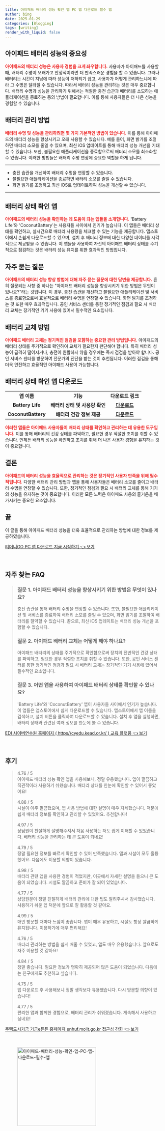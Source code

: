 ```yaml
---
title: 아이패드 배터리 성능 확인 앱 PC 앱 다운로드 필수 앱
author: bing
date: 2025-01-29
categories: [Blogging]
tags: [writing]
render_with_liquid: false
---
```



<h2 id='아이패드_배터리_성능_중요성'>아이패드 배터리 성능의 중요성</h2>

<p><b><span style="color: #ee2323;">아이패드의 배터리 성능은 사용자 경험을 크게 좌우합니다.</span></b> 사용자가 아이패드를 사용할 때, 배터리 수명이 오래가고 안정적이라면 더 만족스러운 경험을 할 수 있습니다. 그러나 배터리는 시간이 지남에 따라 성능이 저하되기 쉽고, 사용자가 어떻게 관리하느냐에 따라 그 수명은 달라질 수 있습니다. 따라서 배터리 성능을 관리하는 것은 매우 중요합니다. 배터리 수명과 성능을 관리하기 위해서는 적절한 충전 습관과 배터리를 소모하는 애플리케이션을 종료하는 등의 방법이 필요합니다. 이를 통해 사용자들은 더 나은 성능을 경험할 수 있습니다.</p>

<h2 id='배터리_관리_방법'>배터리 관리 방법</h2>

<p><b><span style="color: #ee2323;">배터리 수명 및 성능을 관리하려면 몇 가지 기본적인 방법이 있습니다.</span></b> 이를 통해 아이패드의 배터리 성능을 향상시키고 오래 사용할 수 있습니다. 예를 들어, 화면 밝기를 조절하면 배터리 소모를 줄일 수 있으며, 최신 iOS 업데이트를 통해 배터리 성능 개선을 기대할 수 있습니다. 또한, 불필요한 애플리케이션을 종료함으로써 배터리 소모를 최소화할 수 있습니다. 이러한 방법들은 배터리 수명 연장에 중요한 역할을 하게 됩니다.</p>

<hr />

<ul>
    <li>충전 습관을 개선하여 배터리 수명을 연장할 수 있습니다.</li>
    <li>불필요한 애플리케이션을 종료하면 배터리 소모를 줄일 수 있습니다.</li>
    <li>화면 밝기를 조정하고 최신 iOS로 업데이트하여 성능을 개선할 수 있습니다.</li>
</ul>

<hr />

<h2 id='배터리_상태_확인_앱'>배터리 상태 확인 앱</h2>

<p><b><span style="color: #ee2323;">아이패드의 배터리 성능을 확인하는 데 도움이 되는 앱들을 소개합니다.</span></b> 'Battery Life'와 'CoconutBattery'는 사용자들 사이에서 인기가 높습니다. 이 앱들은 배터리 상태를 확인하고, 실시간으로 배터리 사용량을 체크할 수 있는 기능을 제공합니다. 앱스토어에서 손쉽게 다운로드할 수 있으며, 설치 후 배터리 정보에 대한 다양한 데이터를 시각적으로 제공받을 수 있습니다. 이 앱들을 사용하여 자신의 아이패드 배터리 상태를 주기적으로 점검하는 것은 배터리 성능 유지를 위한 효과적인 방법입니다.</p>

<h2 id='자주_묻는_질문'>자주 묻는 질문</h2>

<p><b><span style="color: #ee2323;">아이패드의 배터리 성능 향상 방법에 대해 자주 묻는 질문에 대한 답변을 제공합니다.</span></b> 흔히 질문되는 사항 중 하나는 "아이패드 배터리 성능을 향상시키기 위한 방법은 무엇이 있나요?"라는 것입니다. 이 경우, 충전 습관을 개선하고 불필요한 애플리케이션 및 서비스를 종료함으로써 효율적으로 배터리 수명을 연장할 수 있습니다. 화면 밝기를 조정하는 것 또한 매우 효과적입니다. 공인 서비스 센터를 통한 정기적인 점검과 필요 시 배터리 교체는 장기적인 기기 사용에 있어서 필수적인 요소입니다.</p>

<h2 id='배터리_교체_방법'>배터리 교체 방법</h2>

<p><b><span style="color: #ee2323;">아이패드 배터리 교체는 정기적인 점검을 포함하는 중요한 관리 방법입니다.</span></b> 아이패드의 배터리 상태를 주기적으로 확인하여 교체가 필요한지 판단해야 합니다. 특히 배터리 성능이 급격히 떨어지거나, 충전이 원활하지 않을 경우에는 즉시 점검을 받아야 합니다. 공인 서비스 센터를 방문하여 전문가의 진단을 받는 것이 추천됩니다. 이러한 점검을 통해 더욱 안전하고 효율적인 아이패드 사용이 가능합니다.</p>

<h2 id='배터리_상태_확인_앱_다운로드'>배터리 상태 확인 앱 다운로드</h2>

<table>
    <tr>
        <td style="text-align: center; height: 17px;"><b>앱 이름</b></td>
        <td style="text-align: center; height: 17px;"><b>기능</b></td>
        <td style="text-align: center; height: 17px;"><b>다운로드 링크</b></td>
    </tr>
    <tr>
        <td style="text-align: center; height: 17px;"><b>Battery Life</b></td>
        <td style="text-align: center; height: 17px;"><b>배터리 상태 및 사용량 확인</b></td>
        <td style="text-align: center; height: 17px;"><b><a href="https://apps.apple.com/app/battery-life/id570115458">다운로드</a></b></td>
    </tr>
    <tr>
        <td style="text-align: center; height: 17px;"><b>CoconutBattery</b></td>
        <td style="text-align: center; height: 17px;"><b>배터리 건강 정보 제공</b></td>
        <td style="text-align: center; height: 17px;"><b><a href="https://coconut-flavour.com/coconutbattery/">다운로드</a></b></td>
    </tr>
</table>

<p><b><span style="color: #ee2323;">이러한 앱들은 아이패드 사용자들이 배터리 상태를 확인하고 관리하는 데 유용한 도구입니다.</span></b> 이를 통해 배터리의 건강 상태를 파악하고, 필요한 경우 적절한 조치를 취할 수 있습니다. 언제든 배터리 성능을 확인하고 조치를 취해 더 나은 사용자 경험을 유지하는 것이 중요합니다.</p>

<h2 id='결론'>결론</h2>

<p><b><span style="color: #ee2323;">아이패드의 배터리 성능을 효율적으로 관리하는 것은 장기적인 사용자 만족을 위해 필수적입니다.</span></b> 다양한 배터리 관리 방법과 앱을 통해 사용자들은 배터리 소모를 줄이고 배터리 수명을 연장할 수 있습니다. 또한, 정기적인 점검과 필요 시 배터리 교체를 통해 기기의 성능을 유지하는 것이 중요합니다. 이러한 모든 노력은 아이패드 사용의 즐거움을 배가시키는 중요한 요소입니다.</p>

<h2 id='끝'>끝</h2>

<p>이 글을 통해 아이패드 배터리 성능을 더욱 효율적으로 관리하는 방법에 대한 정보를 제공하였습니다.</p>


<p><a class="click-button" title="티머니GO PC 앱 다운로드 지금 시작하기" href="https://blackassets.github.io/posts/%ED%8B%B0%EB%A8%B8%EB%8B%88GO-PC-%EC%95%B1-%EB%8B%A4%EC%9A%B4%EB%A1%9C%EB%93%9C-%EC%A7%80%EA%B8%88-%EC%8B%9C%EC%9E%91%ED%95%98%EA%B8%B0/" rel="dofollow">티머니GO PC 앱 다운로드 지금 시작하기 👈 보기</a></p><br>
<h2 id='자주_찾는_FAQ'>자주 찾는 FAQ</h2>
<div itemscope="" itemtype="https://schema.org/FAQPage"> 
<blockquote> 
<div itemscope="" itemprop="mainEntity" itemtype="https://schema.org/Question"> 
<h3 itemprop="name">질문 1. 아이패드 배터리 성능을 향상시키기 위한 방법은 무엇이 있나요?</h3> 
<div itemscope="" itemprop="acceptedAnswer" itemtype="https://schema.org/Answer"> 
<span itemprop="text"> 
<p>충전 습관을 통해 배터리 수명을 연장할 수 있습니다. 또한, 불필요한 애플리케이션 및 서비스를 종료하여 배터리 소모를 줄일 수 있으며, 화면 밝기를 조절하여 배터리를 절약할 수 있습니다. 끝으로, 최신 iOS 업데이트는 배터리 성능 개선을 포함할 수 있습니다.</p> 
</span> 
</div> 
</div> 

<div itemscope="" itemprop="mainEntity" itemtype="https://schema.org/Question"> 
<h3 itemprop="name">질문 2. 아이패드 배터리 교체는 어떻게 해야 하나요?</h3> 
<div itemscope="" itemprop="acceptedAnswer" itemtype="https://schema.org/Answer"> 
<span itemprop="text"> 
<p>아이패드 배터리의 상태를 주기적으로 확인함으로써 장치의 전반적인 건강 상태를 파악하고, 필요한 경우 적절한 조치를 취할 수 있습니다. 또한, 공인 서비스 센터를 통한 정기적인 점검과 필요 시 배터리 교체는 장기적인 기기 사용에 있어서 필수적인 요소입니다.</p> 
</span> 
</div> 
</div> 

<div itemscope="" itemprop="mainEntity" itemtype="https://schema.org/Question"> 
<h3 itemprop="name">질문 3. 어떤 앱을 사용하여 아이패드 배터리 상태를 확인할 수 있나요?</h3> 
<div itemscope="" itemprop="acceptedAnswer" itemtype="https://schema.org/Answer"> 
<span itemprop="text"> 
<p>'Battery Life'와 'CoconutBattery' 앱이 사용자들 사이에서 인기가 높습니다. 이 앱들은 앱스토어에서 쉽게 다운로드할 수 있습니다. 앱스토어에서 앱 이름을 검색하고, 설치 버튼을 클릭하여 다운로드할 수 있습니다. 설치 후 앱을 실행하면, 배터리 상태와 관련된 여러 정보를 한눈에 볼 수 있습니다.</p> 
</span> 
</div> 
</div> 

</blockquote> 
</div>
<p><a class="click-button" title="EDI 사이버연수원 홈페이지 ( https//cyedu.kead.or.kr/ ) 교육 플랫폼" href="https://blackassets.github.io/posts/EDI-%EC%82%AC%EC%9D%B4%EB%B2%84%EC%97%B0%EC%88%98%EC%9B%90-%ED%99%88%ED%8E%98%EC%9D%B4%EC%A7%80-(-httpscyedu.kead.or.kr-)-%EA%B5%90%EC%9C%A1-%ED%94%8C%EB%9E%AB%ED%8F%BC/" rel="dofollow">EDI 사이버연수원 홈페이지 ( https//cyedu.kead.or.kr/ ) 교육 플랫폼 👈 보기</a></p><br>
<h2 id='후기'>후기</h2>
<div itemscope itemtype="https://schema.org/Product">
  <blockquote>
  <div itemprop="review" itemscope itemtype="https://schema.org/Review">
      <div itemprop="reviewRating" itemscope itemtype="https://schema.org/Rating"> <span itemprop="ratingValue">4.76</span> / <span itemprop="bestRating">5</span> </div>
      <span itemprop="reviewBody">아이패드 배터리 성능 확인 앱을 사용해보니, 정말 유용했습니다. 앱이 깔끔하고 직관적이라 사용하기 쉬웠습니다. 배터리 상태를 한눈에 확인할 수 있어서 좋았어요!</span>
  </div>
  <br>
  <div itemprop="review" itemscope itemtype="https://schema.org/Review">
      <div itemprop="reviewRating" itemscope itemtype="https://schema.org/Rating"> <span itemprop="ratingValue">4.88</span> / <span itemprop="bestRating">5</span> </div>
      <span itemprop="reviewBody">시설이 아주 깔끔했으며, 앱 사용 방법에 대한 설명이 매우 자세했습니다. 덕분에 쉽게 배터리 정보를 확인하고 관리할 수 있었어요. 추천합니다!</span>
  </div>
  <br>
  <div itemprop="review" itemscope itemtype="https://schema.org/Review">
      <div itemprop="reviewRating" itemscope itemtype="https://schema.org/Rating"> <span itemprop="ratingValue">4.97</span> / <span itemprop="bestRating">5</span> </div>
      <span itemprop="reviewBody">상담원이 친절하게 설명해주셔서 처음 사용하는 저도 쉽게 이해할 수 있었습니다. 배터리 성능을 관리하는 데 큰 도움이 되네요!</span>
  </div>
  <br>
  <div itemprop="review" itemscope itemtype="https://schema.org/Review">
      <div itemprop="reviewRating" itemscope itemtype="https://schema.org/Rating"> <span itemprop="ratingValue">4.79</span> / <span itemprop="bestRating">5</span> </div>
      <span itemprop="reviewBody">정말 필요한 정보를 빠르게 확인할 수 있어 만족했습니다. 앱과 시설이 모두 훌륭했어요. 다음에도 이용할 의향이 있습니다.</span>
  </div>
  <br>
  <div itemprop="review" itemscope itemtype="https://schema.org/Review">
      <div itemprop="reviewRating" itemscope itemtype="https://schema.org/Rating"> <span itemprop="ratingValue">4.98</span> / <span itemprop="bestRating">5</span> </div>
      <span itemprop="reviewBody">배터리 관련 앱을 사용한 경험이 적었지만, 이곳에서 자세한 설명을 들으니 큰 도움이 되었습니다. 시설도 깔끔하고 준비가 잘 되어 있었습니다.</span>
  </div>
  <br>
  <div itemprop="review" itemscope itemtype="https://schema.org/Review">
      <div itemprop="reviewRating" itemscope itemtype="https://schema.org/Rating"> <span itemprop="ratingValue">4.77</span> / <span itemprop="bestRating">5</span> </div>
      <span itemprop="reviewBody">상담원분이 정말 친절하게 배터리 관리에 대한 팁도 알려주셔서 감사했습니다. 사용하기 쉬운 앱 덕분에 앞으로 잘 활용할 것 같아요.</span>
  </div>
  <br>
  <div itemprop="review" itemscope itemtype="https://schema.org/Review">
      <div itemprop="reviewRating" itemscope itemtype="https://schema.org/Rating"> <span itemprop="ratingValue">4.99</span> / <span itemprop="bestRating">5</span> </div>
      <span itemprop="reviewBody">매번 방문할 때마다 느낌이 좋습니다. 앱이 매우 유용하고, 시설도 항상 깔끔하게 유지됩니다. 이용하기에 매우 편리해요!</span>
  </div>
  <br>
  <div itemprop="review" itemscope itemtype="https://schema.org/Review">
      <div itemprop="reviewRating" itemscope itemtype="https://schema.org/Rating"> <span itemprop="ratingValue">4.76</span> / <span itemprop="bestRating">5</span> </div>
      <span itemprop="reviewBody">배터리 관리하는 방법을 쉽게 배울 수 있었고, 앱도 매우 유용했습니다. 앞으로도 자주 이용할 것 같아요!</span>
  </div>
  <br>
  <div itemprop="review" itemscope itemtype="https://schema.org/Review">
      <div itemprop="reviewRating" itemscope itemtype="https://schema.org/Rating"> <span itemprop="ratingValue">4.84</span> / <span itemprop="bestRating">5</span> </div>
      <span itemprop="reviewBody">정말 좋습니다. 필요한 정보가 명확히 제공되어 많은 도움이 되었습니다. 다음에는 친구에게도 추천하고 싶습니다.</span>
  </div>
  <br>
  <div itemprop="review" itemscope itemtype="https://schema.org/Review">
      <div itemprop="reviewRating" itemscope itemtype="https://schema.org/Rating"> <span itemprop="ratingValue">4.75</span> / <span itemprop="bestRating">5</span> </div>
      <span itemprop="reviewBody">앱 다운로드 후 사용해보니 정말 생각보다 유용했습니다. 다시 방문할 의향이 있습니다!</span>
  </div>
  <br>
  <div itemprop="review" itemscope itemtype="https://schema.org/Review">
      <div itemprop="reviewRating" itemscope itemtype="https://schema.org/Rating"> <span itemprop="ratingValue">4.77</span> / <span itemprop="bestRating">5</span> </div>
      <span itemprop="reviewBody">편리한 앱과 함께한 경험으로, 배터리 관리가 쉬워졌습니다. 계속해서 사용하고 싶네요!</span>
  </div>
  </blockquote>
</div>
<p><a class="click-button" title="주택도시기금 기금e든든 홈페이지 enhuf.molit.go.kr 접근성 강화" href="https://blackassets.github.io/posts/%EC%A3%BC%ED%83%9D%EB%8F%84%EC%8B%9C%EA%B8%B0%EA%B8%88-%EA%B8%B0%EA%B8%88e%EB%93%A0%EB%93%A0-%ED%99%88%ED%8E%98%EC%9D%B4%EC%A7%80-enhuf.molit.go.kr-%EC%A0%91%EA%B7%BC%EC%84%B1-%EA%B0%95%ED%99%94/" rel="dofollow">주택도시기금 기금e든든 홈페이지 enhuf.molit.go.kr 접근성 강화 👈 보기</a></p><br>
<figure class="image"><img src="https://blackassets.github.io/assets/img/thumbnail/아이패드-배터리-성능-확인-앱-PC-앱-다운로드-필수-앱.webp" alt="아이패드-배터리-성능-확인-앱-PC-앱-다운로드-필수-앱" width="256" height="256"></figure>